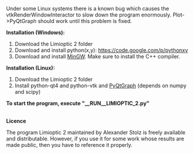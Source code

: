 Under some Linux systems there is a known bug which causes the vtkRenderWindowInteractor to slow down the program enormously. Plot->PyQtGraph should work until this problem is fixed.


<b>Installation (Windows):</b>

1. Download the Limioptic 2 folder
2. Download and install python(x,y): <a href="https://code.google.com/p/pythonxy/">https://code.google.com/p/pythonxy</a>
3. Download and install <a href="http://sourceforge.net/projects/mingw/files/Installer/mingw-get-inst/mingw-get-inst-20120426/">MinGW</a>. Make sure to install the C++ compiler.


<b>Installation (Linux):</b>

1. Download the Limioptic 2 folder
2. Install python-qt4 and python-vtk and <a href="http://www.pyqtgraph.org/">PyQtGraph</a> (depends on numpy and scipy)

<b> To start the program, execute "__RUN__LIMIOPTIC_2.py"</b>

<br>
<b>Licence</b>

The program Limioptic 2 maintained by Alexander Stolz is freely available and distributable. However, if you use it for some work whose results are made public, then you have to reference it properly.
